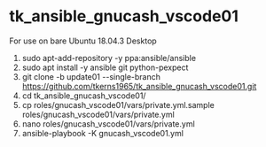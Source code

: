 # tk_ansible_gnucash_vscode01

For use on bare Ubuntu 18.04.3 Desktop

1.  sudo apt-add-repository -y ppa:ansible/ansible
2.  sudo apt install -y ansible git python-pexpect
3.  git clone -b update01 --single-branch https://github.com/tkerns1965/tk_ansible_gnucash_vscode01.git
4.  cd tk_ansible_gnucash_vscode01/
5.  cp roles/gnucash_vscode01/vars/private.yml.sample roles/gnucash_vscode01/vars/private.yml
6.  nano roles/gnucash_vscode01/vars/private.yml
7.  ansible-playbook -K gnucash_vscode01.yml

